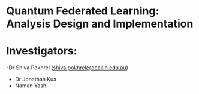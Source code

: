 # Quantum Federated Learning: Analysis Design and Implementation
# Investigators: 
-Dr Shiva Pokhrel (shiva.pokhrel@deakin.edu.au)
- Dr Jonathan Kua
- Naman Yash


